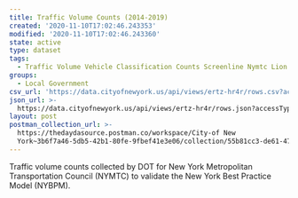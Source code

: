 ```yaml
---
title: Traffic Volume Counts (2014-2019)
created: '2020-11-10T17:02:46.243353'
modified: '2020-11-10T17:02:46.243360'
state: active
type: dataset
tags:
  - Traffic Volume Vehicle Classification Counts Screenline Nymtc Lion
groups:
  - Local Government
csv_url: 'https://data.cityofnewyork.us/api/views/ertz-hr4r/rows.csv?accessType=DOWNLOAD'
json_url: >-
  https://data.cityofnewyork.us/api/views/ertz-hr4r/rows.json?accessType=DOWNLOAD
layout: post
postman_collection_url: >-
  https://thedaydasource.postman.co/workspace/City-of New
  York~3b6f7a46-5db5-42b1-80fe-9fbef41e3e06/collection/55b81cc3-de61-4769-b223-6062d6d0a750
---
```

Traffic volume counts collected by DOT for New York Metropolitan Transportation Council (NYMTC) to validate the New York Best Practice Model (NYBPM).
